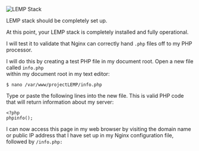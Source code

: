 ![LEMP Stack](https://github.com/silviob99/Project-2-Linux-Administration-NginX-MySQL-PHP-LEMP/assets/107585020/8fd76e69-05c6-4b67-a9a9-25057b395b88)

LEMP stack should be completely set up.  

At this point, your LEMP stack is completely installed and fully operational.  

I will test it to validate that Nginx can correctly hand ```.php``` files off to my PHP processor.  

I will do this by creating a test PHP file in my document root. Open a new file called ```info.php```  
within my document root in my text editor:  

```
$ nano /var/www/projectLEMP/info.php
```

Type or paste the following  lines into the new file. This is valid PHP code that will return 
information about my server:  

```
<?php
phpinfo();
```

I can now access this page in my web browser by visiting the domain name or public IP address that I have set up in my Nginx configuration file, followed by ```/info.php:```  



